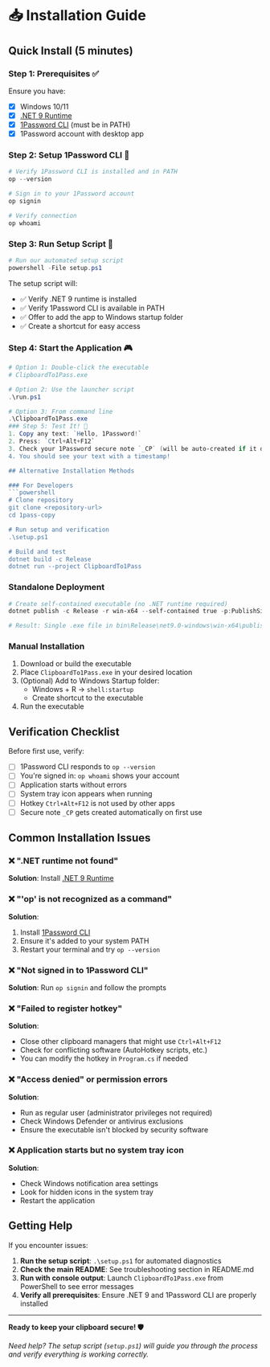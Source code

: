# 📥 Installation Guide

## Quick Install (5 minutes)

### Step 1: Prerequisites ✅
Ensure you have:
- [x] Windows 10/11
- [x] [.NET 9 Runtime](https://dotnet.microsoft.com/download/dotnet/9.0)
- [x] [1Password CLI](https://developer.1password.com/docs/cli/get-started/) (must be in PATH)
- [x] 1Password account with desktop app

### Step 2: Setup 1Password CLI 🔐
```powershell
# Verify 1Password CLI is installed and in PATH
op --version

# Sign in to your 1Password account
op signin

# Verify connection
op whoami
```

### Step 3: Run Setup Script 🚀
```powershell
# Run our automated setup script
powershell -File setup.ps1
```

The setup script will:
- ✅ Verify .NET 9 runtime is installed
- ✅ Verify 1Password CLI is available in PATH
- ✅ Offer to add the app to Windows startup folder
- ✅ Create a shortcut for easy access

### Step 4: Start the Application 🎮
```powershell
# Option 1: Double-click the executable
# ClipboardTo1Pass.exe

# Option 2: Use the launcher script
.\run.ps1

# Option 3: From command line
.\ClipboardTo1Pass.exe
### Step 5: Test It! 🧪
1. Copy any text: `Hello, 1Password!`
2. Press: `Ctrl+Alt+F12`
3. Check your 1Password secure note `_CP` (will be auto-created if it doesn't exist)
4. You should see your text with a timestamp!

## Alternative Installation Methods

### For Developers
```powershell
# Clone repository
git clone <repository-url>
cd 1pass-copy

# Run setup and verification
.\setup.ps1

# Build and test
dotnet build -c Release
dotnet run --project ClipboardTo1Pass
```

### Standalone Deployment
```powershell
# Create self-contained executable (no .NET runtime required)
dotnet publish -c Release -r win-x64 --self-contained true -p:PublishSingleFile=true

# Result: Single .exe file in bin\Release\net9.0-windows\win-x64\publish\
```

### Manual Installation
1. Download or build the executable
2. Place `ClipboardTo1Pass.exe` in your desired location
3. (Optional) Add to Windows Startup folder:
   - Windows + R → `shell:startup`
   - Create shortcut to the executable
4. Run the executable

## Verification Checklist

Before first use, verify:
- [ ] 1Password CLI responds to `op --version`
- [ ] You're signed in: `op whoami` shows your account
- [ ] Application starts without errors
- [ ] System tray icon appears when running
- [ ] Hotkey `Ctrl+Alt+F12` is not used by other apps
- [ ] Secure note `_CP` gets created automatically on first use

## Common Installation Issues

### ❌ ".NET runtime not found"
**Solution**: Install [.NET 9 Runtime](https://dotnet.microsoft.com/download/dotnet/9.0)

### ❌ "'op' is not recognized as a command"
**Solution**: 
1. Install [1Password CLI](https://developer.1password.com/docs/cli/get-started/)
2. Ensure it's added to your system PATH
3. Restart your terminal and try `op --version`

### ❌ "Not signed in to 1Password CLI" 
**Solution**: Run `op signin` and follow the prompts

### ❌ "Failed to register hotkey"
**Solution**: 
- Close other clipboard managers that might use `Ctrl+Alt+F12`
- Check for conflicting software (AutoHotkey scripts, etc.)
- You can modify the hotkey in `Program.cs` if needed

### ❌ "Access denied" or permission errors
**Solution**: 
- Run as regular user (administrator privileges not required)
- Check Windows Defender or antivirus exclusions
- Ensure the executable isn't blocked by security software

### ❌ Application starts but no system tray icon
**Solution**: 
- Check Windows notification area settings
- Look for hidden icons in the system tray
- Restart the application

## Getting Help

If you encounter issues:
1. **Run the setup script**: `.\setup.ps1` for automated diagnostics
2. **Check the main README**: See troubleshooting section in README.md
3. **Run with console output**: Launch `ClipboardTo1Pass.exe` from PowerShell to see error messages
4. **Verify all prerequisites**: Ensure .NET 9 and 1Password CLI are properly installed

---

**Ready to keep your clipboard secure! 🛡️**

*Need help? The setup script (`setup.ps1`) will guide you through the process and verify everything is working correctly.*
